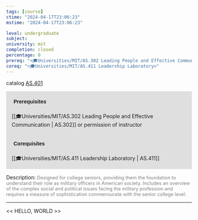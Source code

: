 ```yaml
---
tags: [course]
ctime: "2024-04-17T23:06:23"
mstime: "2024-04-17T23:06:23"

level: undergraduate
subject: 
university: mit
completion: closed
percentage: 0
prereq: "<🎓Universities/MIT/AS.302 Leading People and Effective Communication> or permission of instructor"
coreq: "<🎓Universities/MIT/AS.411 Leadership Laboratory>"
---
```


catalog [AS.401](http://student.mit.edu/catalog/mASa.html#AS.401)

<span style="display: block; padding: 15px; background-color: rgb(100, 100, 100, 0.2);"><font id="m_prereq12_0" style="display: block; font-family: Arial, sans-serif; font-weight: bold; padding: 5px">Prerequisites</font><br><span id="prereq12_0">[[🎓Universities/MIT/AS.302 Leading People and Effective Communication | AS.302]] or permission of instructor</span></span>
<span style="display: block; padding: 15px; background-color: rgb(100, 100, 100, 0.2);"><font id="m_coreq12_0" style="display: block; font-family: Arial, sans-serif; font-weight: bold; padding: 5px">Corequisites</font><br><span id="coreq12_0">[[🎓Universities/MIT/AS.411 Leadership Laboratory | AS.411]]</span></span>

<font style="">Description:</font>
<font style="color: grey; font-size: 0.8rem;">Designed for college seniors, providing them the foundation to understand their role as military officers in American society. Includes an overview of the complex social and political issues facing the military profession and requires a measure of sophistication commensurate with the senior college level.</font>



---

<< HELLO, WORLD >>
